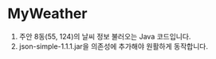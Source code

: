 # MyWeather
1. 주안 8동(55, 124)의 날씨 정보 불러오는 Java 코드입니다.
2. json-simple-1.1.1.jar을 의존성에 추가해야 원활하게 동작합니다.
